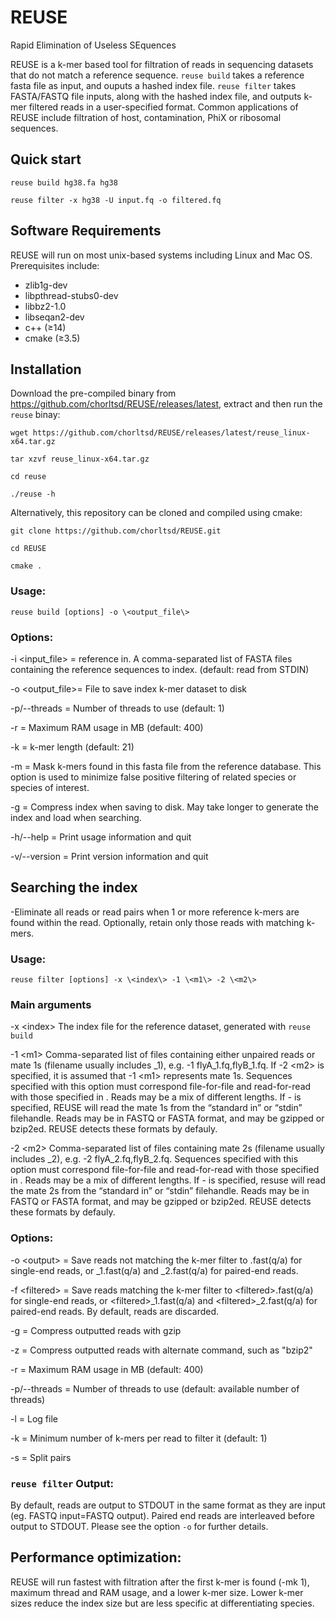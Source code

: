# REUSE
Rapid Elimination of Useless SEquences

REUSE is a k-mer based tool for filtration of reads in sequencing datasets that do not match a reference sequence.
`reuse build` takes a reference fasta file as input, and ouputs a hashed index file. `reuse filter` takes FASTA/FASTQ file inputs, along with the hashed index file, and outputs k-mer filtered reads in a user-specified format. Common applications of REUSE include filtration of host, contamination, PhiX or ribosomal sequences.


## Quick start
`reuse build hg38.fa hg38`

`reuse filter -x hg38 -U input.fq -o filtered.fq`


## Software Requirements
REUSE will run on most unix-based systems including Linux and Mac OS. Prerequisites include:
- zlib1g-dev
- libpthread-stubs0-dev
- libbz2-1.0
- libseqan2-dev
- c++ (≥14)
- cmake (≥3.5)

## Installation
Download the pre-compiled binary from https://github.com/chorltsd/REUSE/releases/latest, extract and then run the `reuse` binay:

`wget https://github.com/chorltsd/REUSE/releases/latest/reuse_linux-x64.tar.gz`

`tar xzvf reuse_linux-x64.tar.gz`

`cd reuse`

`./reuse -h`


Alternatively, this repository can be cloned and compiled using cmake:

`git clone https://github.com/chorltsd/REUSE.git`

`cd REUSE`

`cmake .`

### Usage:
`reuse build [options] -o \<output_file\>`


### Options:
-i \<input_file\> = reference in.  A comma-separated list of FASTA files containing the reference sequences to index.  (default: read from STDIN)

-o \<output_file\>= File to save index k-mer dataset to disk

-p/--threads = Number of threads to use (default: 1)

-r = Maximum RAM usage in MB (default: 400)

-k = k-mer length (default: 21)

-m = Mask k-mers found in this fasta file from the reference database. This option is used to minimize false positive filtering of related species or species of interest.

-g = Compress index when saving to disk. May take longer to generate the index and load when searching.

-h/--help = Print usage information and quit

-v/--version = Print version information and quit



## Searching the index
-Eliminate all reads or read pairs when 1 or more reference k-mers are found within the read. Optionally, retain only those reads with matching k-mers.

### Usage:
`reuse filter [options] -x \<index\> -1 \<m1\> -2 \<m2\>`

 ### Main arguments
-x \<index\>
The index file for the reference dataset, generated with `reuse build`

 -1 \<m1\>
Comma-separated list of files containing either unpaired reads or mate 1s (filename usually includes _1), e.g. -1 flyA_1.fq,flyB_1.fq. If -2 \<m2\> is specified, it is assumed that -1 \<m1\> represents mate 1s. Sequences specified with this option must correspond file-for-file and read-for-read with those specified in <m2>. Reads may be a mix of different lengths. If - is specified, REUSE will read the mate 1s from the “standard in” or “stdin” filehandle. Reads may be in FASTQ or FASTA format, and may be gzipped or bzip2ed. REUSE detects these formats by defauly.
 
 -2 \<m2\>
Comma-separated list of files containing mate 2s (filename usually includes _2), e.g. -2 flyA_2.fq,flyB_2.fq. Sequences specified with this option must correspond file-for-file and read-for-read with those specified in <m1>. Reads may be a mix of different lengths. If - is specified, resuse will read the mate 2s from the “standard in” or “stdin” filehandle. Reads may be in FASTQ or FASTA format, and may be gzipped or bzip2ed. REUSE detects these formats by defauly.

### Options:
-o \<output\> = Save reads not matching the k-mer filter to <output>.fast(q/a) for single-end reads, or <output>_1.fast(q/a) and <output>_2.fast(q/a) for paired-end reads.
  
-f \<filtered\> = Save reads matching the k-mer filter to \<filtered\>.fast(q/a) for single-end reads, or \<filtered\>_1.fast(q/a) and \<filtered\>_2.fast(q/a) for paired-end reads. By default, reads are discarded.
  
-g = Compress outputted reads with gzip

-z <command> = Compress outputted reads with alternate command, such as "bzip2"

-r = Maximum RAM usage in MB (default: 400)

-p/--threads = Number of threads to use (default: available number of threads)

-l <log> = Log file
  
-k = Minimum number of k-mers per read to filter it (default: 1)

-s = Split pairs

### `reuse filter` Output:
By default, reads are output to STDOUT in the same format as they are input (eg. FASTQ input=FASTQ output). Paired end reads are interleaved before output to STDOUT. Please see the option `-o` for further details.

## Performance optimization:
REUSE will run fastest with filtration after the first k-mer is found (-mk 1), maximum thread and RAM usage, and a lower k-mer size. Lower k-mer sizes reduce the index size but are less specific at differentiating species.
